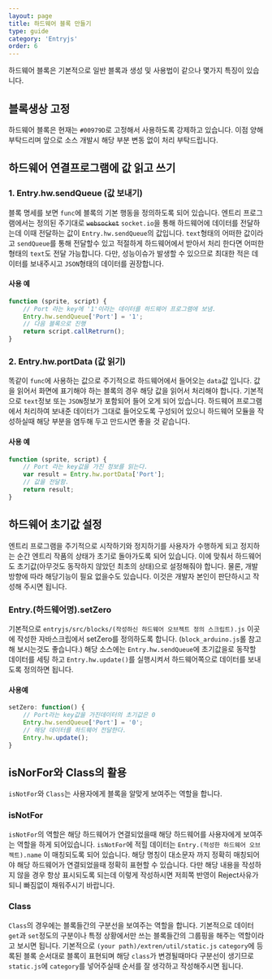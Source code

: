 ```yaml
---
layout: page
title: 하드웨어 블록 만들기
type: guide
category: 'Entryjs'
order: 6
---
```


하드웨어 블록은 기본적으로 일반 블록과 생성 및 사용법이 같으나 몇가지 특징이 있습니다.

## 블록생상 고정

하드웨어 블록은 현재는 `#00979D`로 고정해서 사용하도록 강제하고 있습니다. 이점 양해부탁드리며 앞으로 소스 개발시 해당 부분 변동 없이 처리 부탁드립니다.

## 하드웨어 연결프로그램에 값 읽고 쓰기

### 1. Entry.hw.sendQueue (값 보내기)

블록 명세를 보면 `func`에 블록의 기본 행동을 정의하도록 되어 있습니다. 엔트리 프로그램에서는 정의된 주기대로 ~~`websocket`~~ `socket.io`을 통해 하드웨어에 데이터를 전달하는데 이때 전달하는 값이 `Entry.hw.sendQueue`의 값입니다. `text`형태의 어떠한 값이라고 `sendQueue`를 통해 전달할수 있고 적절하게 하드웨어에서 받아서 처리 한다면 어떠한 형태의 `text`도 전달 가능합니다. 다만, 성능이슈가 발생할 수 있으므로 최대한 적은 데이터를 보내주시고 `JSON`형태의 데이터를 권장합니다.

#### 사용 예
``` js
function (sprite, script) {
    // Port 라는 key에 '1'이라는 데이터를 하드웨어 프로그램에 보냄.
    Entry.hw.sendQueue['Port'] = '1';
    // 다음 블록으로 진행
    return script.callRetrurn();
}
```

### 2. Entry.hw.portData (값 읽기)

똑같이 `func`에 사용하는 값으로 주기적으로 하드웨어에서 들어오는 `data`값 입니다. 값을 읽어서 화면에 표기해야 하는 블록의 경우 해당 값을 읽어서 처리해야 합니다. 기본적으로 `text`정보 또는 `JSON`정보가 포함되어 들어 오게 되어 있습니다. 하드웨어 프로그램에서 처리하여 보내준 데이터가 그대로 들어오도록 구성되어 있으니 하드웨어 모듈을 작성하실때 해당 부분을 염두해 두고 만드시면 좋을 것 같습니다.

#### 사용 예

``` js
function (sprite, script) {
    // Port 라는 key값을 가진 정보를 읽는다.
    var result = Entry.hw.portData['Port'];
    // 값을 전달함.
    return result;
}
```

## 하드웨어 초기값 설정

엔트리 프로그램을 주기적으로 시작하기와 정지하기를 사용자가 수행하게 되고 정지하는 순간 엔트리 작품의 상태가 초기로 돌아가도록 되어 있습니다. 이에 맞춰서 하드웨어도 초기값(아무것도 동작하지 않았던 최초의 상태)으로 설정해줘야 합니다. 물론, 개발방향에 따라 해당기능이 필요 없을수도 있습니다. 이것은 개발자 본인이 판단하시고 작성해 주시면 됩니다.

### Entry.(하드웨어명).setZero

기본적으로 `entryjs/src/blocks/(작성하신 하드웨어 오브젝트 정의 스크립트).js` 이곳에 작성한 자바스크립에서 setZero를 정의하도록 합니다. (`block_arduino.js`롤 참고해 보시는것도 좋습니다.) 해당 소스에는 `Entry.hw.sendQueue`에 초기값을로 동작할 데이터를 세팅 하고 `Entry.hw.update()`를 실행시켜서 하드웨어쪽으로 데이터를 보내도록 정의하면 됩니다.

#### 사용예

``` js
setZero: function() {
    // Port라는 key값을 가진데이터의 초기값은 0
    Entry.hw.sendQueue['Port'] = '0';
    // 해당 데이터를 하드웨어 전달한다.
    Entry.hw.update();
}
```

## isNorFor와 Class의 활용

`isNotFor`와 `Class`는 사용자에게 블록을 알맞게 보여주는 역할을 합니다.

### isNotFor

`isNotFor`의 역할은 해당 하드웨어가 연결되었을때 해당 하드웨어를 사용자에게 보여주는 역할을 하게 되어있습니다. `isNotFor`에 적힐 데이터는 `Entry.(적성한 하드웨어 오브젝트).name` 이 매칭되도록 되어 있습니다. 해당 명칭이 대소문자 까지 정확히 매칭되어야 해당 하드웨어가 연결되었을때 정확히 표현할 수 있습니다. 다만 해당 내용을 작성하지 않을 경우 항상 표시되도록 되는데 이렇게 작성하시면 저희쪽 반영이 Reject사유가 되니 빠짐없이 채워주시기 바랍니다.

### Class  

`Class`의 경우에는 블록들간의 구분선을 보여주는 역할을 합니다. 기본적으로 데이터 `get`과 `set`정도의 구분이나 특정 상황에서만 쓰는 블록들간의 그룹핑을 해주는 역할이라고 보시면 됩니다. 기본적으로 `(your path)/extren/util/static.js` `category`에 등록된 블록 순서대로 블록이 표현되며 해당 `class`가 변경될때마다 구분선이 생기므로 `static.js`에 `category`를 넣어주실때 순서를 잘 생각하고 작성해주시면 됩니다.
